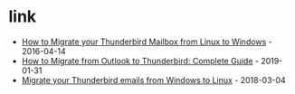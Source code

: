 # link

* [How to Migrate your Thunderbird Mailbox from Linux to Windows](https://www.linux.com/blog/how-migrate-your-thunderbird-mailbox-linux-windows) - 2016-04-14
* [How to Migrate from Outlook to Thunderbird: Complete Guide](https://gust.com/programs/how-to-migrate-from-outlook-to-thunderbird) - 2019-01-31
* [Migrate your Thunderbird emails from Windows to Linux](https://fosswire.com/post/2008/03/migrate-your-thunderbird-emails-from-windows-to-linux/) - 2018-03-04
